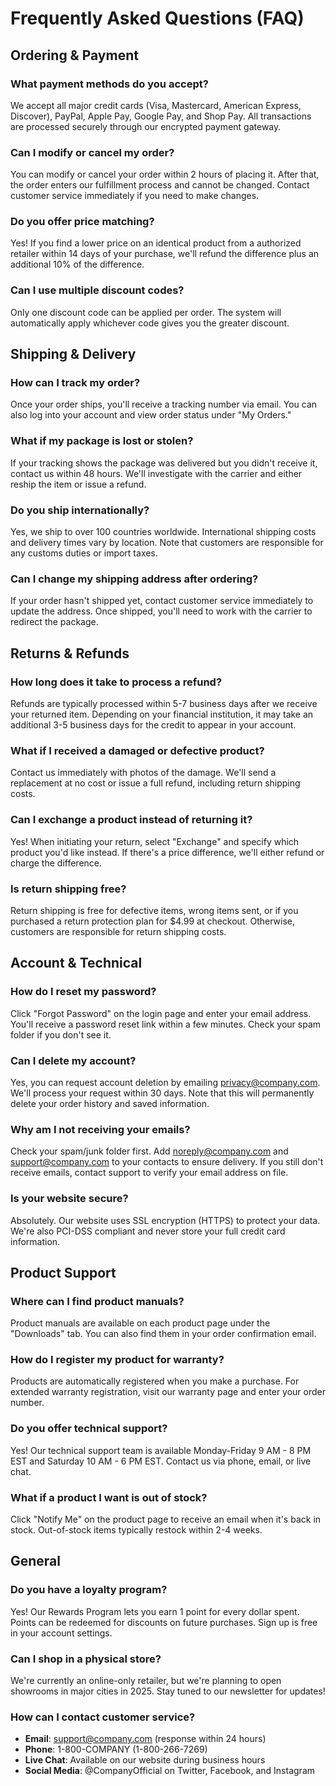# Frequently Asked Questions (FAQ)

## Ordering & Payment

### What payment methods do you accept?
We accept all major credit cards (Visa, Mastercard, American Express, Discover), PayPal, Apple Pay, Google Pay, and Shop Pay. All transactions are processed securely through our encrypted payment gateway.

### Can I modify or cancel my order?
You can modify or cancel your order within 2 hours of placing it. After that, the order enters our fulfillment process and cannot be changed. Contact customer service immediately if you need to make changes.

### Do you offer price matching?
Yes! If you find a lower price on an identical product from a authorized retailer within 14 days of your purchase, we'll refund the difference plus an additional 10% of the difference.

### Can I use multiple discount codes?
Only one discount code can be applied per order. The system will automatically apply whichever code gives you the greater discount.

## Shipping & Delivery

### How can I track my order?
Once your order ships, you'll receive a tracking number via email. You can also log into your account and view order status under "My Orders."

### What if my package is lost or stolen?
If your tracking shows the package was delivered but you didn't receive it, contact us within 48 hours. We'll investigate with the carrier and either reship the item or issue a refund.

### Do you ship internationally?
Yes, we ship to over 100 countries worldwide. International shipping costs and delivery times vary by location. Note that customers are responsible for any customs duties or import taxes.

### Can I change my shipping address after ordering?
If your order hasn't shipped yet, contact customer service immediately to update the address. Once shipped, you'll need to work with the carrier to redirect the package.

## Returns & Refunds

### How long does it take to process a refund?
Refunds are typically processed within 5-7 business days after we receive your returned item. Depending on your financial institution, it may take an additional 3-5 business days for the credit to appear in your account.

### What if I received a damaged or defective product?
Contact us immediately with photos of the damage. We'll send a replacement at no cost or issue a full refund, including return shipping costs.

### Can I exchange a product instead of returning it?
Yes! When initiating your return, select "Exchange" and specify which product you'd like instead. If there's a price difference, we'll either refund or charge the difference.

### Is return shipping free?
Return shipping is free for defective items, wrong items sent, or if you purchased a return protection plan for $4.99 at checkout. Otherwise, customers are responsible for return shipping costs.

## Account & Technical

### How do I reset my password?
Click "Forgot Password" on the login page and enter your email address. You'll receive a password reset link within a few minutes. Check your spam folder if you don't see it.

### Can I delete my account?
Yes, you can request account deletion by emailing privacy@company.com. We'll process your request within 30 days. Note that this will permanently delete your order history and saved information.

### Why am I not receiving your emails?
Check your spam/junk folder first. Add noreply@company.com and support@company.com to your contacts to ensure delivery. If you still don't receive emails, contact support to verify your email address on file.

### Is your website secure?
Absolutely. Our website uses SSL encryption (HTTPS) to protect your data. We're also PCI-DSS compliant and never store your full credit card information.

## Product Support

### Where can I find product manuals?
Product manuals are available on each product page under the "Downloads" tab. You can also find them in your order confirmation email.

### How do I register my product for warranty?
Products are automatically registered when you make a purchase. For extended warranty registration, visit our warranty page and enter your order number.

### Do you offer technical support?
Yes! Our technical support team is available Monday-Friday 9 AM - 8 PM EST and Saturday 10 AM - 6 PM EST. Contact us via phone, email, or live chat.

### What if a product I want is out of stock?
Click "Notify Me" on the product page to receive an email when it's back in stock. Out-of-stock items typically restock within 2-4 weeks.

## General

### Do you have a loyalty program?
Yes! Our Rewards Program lets you earn 1 point for every dollar spent. Points can be redeemed for discounts on future purchases. Sign up is free in your account settings.

### Can I shop in a physical store?
We're currently an online-only retailer, but we're planning to open showrooms in major cities in 2025. Stay tuned to our newsletter for updates!

### How can I contact customer service?
- **Email**: support@company.com (response within 24 hours)
- **Phone**: 1-800-COMPANY (1-800-266-7269)
- **Live Chat**: Available on our website during business hours
- **Social Media**: @CompanyOfficial on Twitter, Facebook, and Instagram
